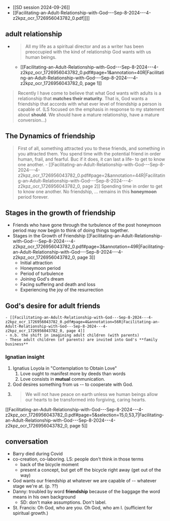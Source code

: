 - [[SD session 2024-09-26]] 
- [[Facilitating-an-Adult-Relationship-with-God---Sep-8-2024---4-z2kpz_ocr_1726956043782_0.pdf]]]]
## adult relationship
- > All my life as a spiritual director  and as a writer has been preoccupied with the kind of relationship God wants with us human beings.
	- [[Facilitating-an-Adult-Relationship-with-God---Sep-8-2024---4-z2kpz_ocr_1726956043782_0.pdf#page=1&annotation=40R|Facilitating-an-Adult-Relationship-with-God---Sep-8-2024---4-z2kpz_ocr_1726956043782_0, page 1]]
> Recently I have come to believe that what God wants with adults is a relationship that **matches their maturity**. That is, God wants a friendship that accords with what ever level of friendship a person is capable of. (LS focused on the emphasis in response to my statement about **should**. We should have a mature relationship, have a mature conversion...)
## The Dynamics of friendship
> First of all, something attracted  you to these  friends, and something in you attracted them.
> You spend time with the potential friend in order human, frail, and fearful. Buc if it does, it can last a life- to get to know one another.
	- [[Facilitating-an-Adult-Relationship-with-God---Sep-8-2024---4-z2kpz_ocr_1726956043782_0.pdf#page=2&annotation=44R|Facilitating-an-Adult-Relationship-with-God---Sep-8-2024---4-z2kpz_ocr_1726956043782_0, page 2]]
Spending time in order to get to know one another.
No friendship, ... remains in this **honeymoon** period forever.

## Stages in the growth of friendship
- Friends who have gone through the turbulence of the post honeymoon period may now begin to think of doing things together.
- Stages in the Growth of Friendship [[Facilitating-an-Adult-Relationship-with-God---Sep-8-2024---4-z2kpz_ocr_1726956043782_0.pdf#page=3&annotation=49R|Facilitating-an-Adult-Relationship-with-God---Sep-8-2024---4-z2kpz_ocr_1726956043782_0, page 3]]
	- Initial attraction
	- Honeymoon period
	- Period of turbulence
	- Joining God's dream
	- Facing suffering and death and loss
	- Experiencing the joy of the resurrection
## God's desire for adult friends
	- [[Facilitating-an-Adult-Relationship-with-God---Sep-8-2024---4-z2kpz_ocr_1726956043782_0.pdf#page=4&annotation=56R|Facilitating-an-Adult-Relationship-with-God---Sep-8-2024---4-z2kpz_ocr_1726956043782_0, page 4]]
	- n.b. the shift in imagining adult children (with parents) 
	- These adult children (of parents) are invited into God's **family business**
### Ignatian insight
1. Ignatius Loyola in "Contemplation to Obtain Love"
	1. Love ought to manifest more by deeds than words
	2. Love consists in **mutual** communication.
2. God desires something from us -- to cooperate with God.
3. > We will not have peace on earth unless we human beings allow our hearts to be transformed into forgiving, caring hearts.

[[Facilitating-an-Adult-Relationship-with-God---Sep-8-2024---4-z2kpz_ocr_1726956043782_0.pdf#page=5&selection=15,0,53,7|Facilitating-an-Adult-Relationship-with-God---Sep-8-2024---4-z2kpz_ocr_1726956043782_0, page 5]]

## conversation
- Barry died during Covid
- co-creation, co-laboring. LS: people don't think in those terms
	- back of the bicycle moment
	- present a concept, but get off the bicycle right away (get out of the way)
- God wants our friendship at whatever we are capable of -- whatever stage we're at. (p. ??)
- Danny: troubled by word **friendship** because of the baggage the word means in his own background 
	- SD: don't make assumptions. Don't label.
- St. Francis: Oh God, who are you. Oh God, who am I. (sufficient for spiritual growth.)